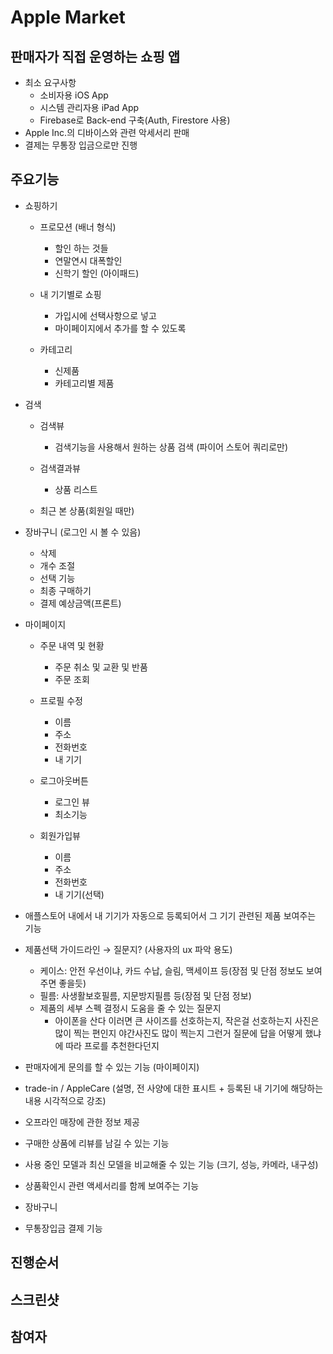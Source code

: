 # Apple Market

## 판매자가 직접 운영하는 쇼핑 앱

- 최소 요구사항
    - 소비자용 iOS App
    - 시스템 관리자용 iPad App
    - Firebase로 Back-end 구축(Auth, Firestore 사용)
- Apple Inc.의 디바이스와 관련 악세서리 판매
- 결제는 무통장 입금으로만 진행

## 주요기능

- 쇼핑하기

    - 프로모션 (배너 형식)
        - 할인 하는 것들
        - 연말연시 대폭할인
        - 신학기 할인 (아이패드)
    
    - 내 기기별로 쇼핑
        - 가입시에 선택사항으로 넣고
        - 마이페이지에서 추가를 할 수 있도록
        
    - 카테고리
        - 신제품
        - 카테고리별 제품

- 검색

    - 검색뷰
        - 검색기능을 사용해서 원하는 상품 검색 (파이어 스토어 쿼리로만)
        
    - 검색결과뷰
        - 상품 리스트
        
    - 최근 본 상품(회원일 때만)

- 장바구니 (로그인 시 볼 수 있음)

    - 삭제
    - 개수 조절
    - 선택 기능
    - 최종 구매하기
    - 결제 예상금액(프론트)

- 마이페이지

    - 주문 내역 및 현황
        - 주문 취소 및 교환 및 반품
        - 주문 조회
        
    - 프로필 수정
        - 이름
        - 주소
        - 전화번호
        - 내 기기
        
    - 로그아웃버튼
        - 로그인 뷰
        - 최소기능
        
    - 회원가입뷰
        - 이름
        - 주소
        - 전화번호
        - 내 기기(선택)


- 애플스토어 내에서 내 기기가 자동으로 등록되어서 그 기기 관련된 제품 보여주는 기능
- 제품선택 가이드라인 → 질문지? (사용자의 ux 파악 용도)
    - 케이스: 안전 우선이냐, 카드 수납, 슬림, 맥세이프 등(장점 및 단점 정보도 보여주면 좋을듯)
    - 필름: 사생활보호필름, 지문방지필름 등(장점 및 단점 정보)
    - 제품의 세부 스펙 결정시 도움을 줄 수 있는 질문지
        - 아이폰을 산다 이러면 큰 사이즈를 선호하는지, 작은걸 선호하는지 사진은 많이 찍는 편인지 야간사진도 많이 찍는지 그런거 질문에 답을 어떻게 했냐에 따라 프로를 추천한다던지
- 판매자에게 문의를 할 수 있는 기능 (마이페이지)
- trade-in / AppleCare (설명, 전 사양에 대한 표시트 + 등록된 내 기기에 해당하는 내용 시각적으로 강조)
- 오프라인 매장에 관한 정보 제공
- 구매한 상품에 리뷰를 남길 수 있는 기능
- 사용 중인 모델과 최신 모델을 비교해줄 수 있는 기능 (크기, 성능, 카메라, 내구성)
- 상품확인시 관련 액세서리를 함께 보여주는 기능
- 장바구니
- 무통장입금 결제 기능

## 진행순서

## 스크린샷

## 참여자
